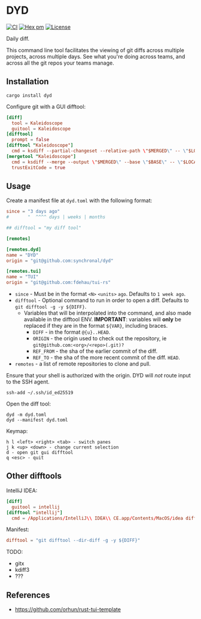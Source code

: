 # DYD

[![CI](https://github.com/synchronal/dyd/actions/workflows/tests.yml/badge.svg)](https://github.com/synchronal/dyd/actions)
[![Hex pm](http://img.shields.io/crates/v/dyd.svg?style=flat)](https://crates.io/crates/dyd)
[![License](http://img.shields.io/github/license/synchronal/dyd.svg?style=flat)](https://github.com/synchronal/dyd/blob/main/LICENSE.md)

Daily diff.

This command line tool facilitates the viewing of git diffs across multiple projects, across
multiple days. See what you're doing across teams, and across all the git repos your teams
manage.


## Installation

```shell
cargo install dyd
```

Configure git with a GUI difftool:

```toml
[diff]
  tool = Kaleidoscope
  guitool = Kaleidoscope
[difftool]
  prompt = false
[difftool "Kaleidoscope"]
  cmd = ksdiff --partial-changeset --relative-path \"$MERGED\" -- \"$LOCAL\" \"$REMOTE\"
[mergetool "Kaleidoscope"]
  cmd = ksdiff --merge --output \"$MERGED\" --base \"$BASE\" -- \"$LOCAL\" --snapshot \"$REMOTE\" --snapshot
  trustExitCode = true
```


## Usage

Create a manifest file at `dyd.toml` with the following format:

```toml
since = "3 days ago"
#       "  ^^^^ days | weeks | months

## difftool = "my diff tool"

[remotes]

[remotes.dyd]
name = "DYD"
origin = "git@github.com:synchronal/dyd"

[remotes.tui]
name = "TUI"
origin = "git@github.com:fdehau/tui-rs"
```

- `since` - Must be in the format `<N>` `<units>` `ago`. Defaults to `1 week ago`.
- `difftool` - Optional command to run in order to open a diff. Defaults to `git difftool -g -y ${DIFF}`.
  - Variables that will be interpolated into the command, and also made available in the difftool
    ENV. **IMPORTANT**: variables will **only** be replaced if they are in the format `${VAR}`,
    including braces.
    - `DIFF` - in the format `@{u}..HEAD`.
    - `ORIGIN` - the origin used to check out the repository, ie
      `git@github.com:<org>/<repo>(.git)?`
    - `REF_FROM` - the sha of the earlier commit of the diff.
    - `REF_TO` - the sha of the more recent commit of the diff. `HEAD`.
- `remotes` - a list of remote repositories to clone and pull.

Ensure that your shell is authorized with the origin. DYD will *not* route input to the SSH agent.

```shell
ssh-add ~/.ssh/id_ed25519
```

Open the diff tool:

```shell
dyd -m dyd.toml
dyd --manifest dyd.toml
```

Keymap:

```
h l <left> <right> <tab> - switch panes
j k <up> <down> - change current selection
d - open git gui difftool
q <esc> - quit
```


## Other difftools

IntelliJ IDEA:

```toml
[diff]
  guitool = intellij
[difftool "intellij"]
  cmd = /Applications/IntelliJ\\ IDEA\\ CE.app/Contents/MacOS/idea diff $(cd $(dirname "$LOCAL") && pwd)/$(basename "$LOCAL") $(cd $(dirname "$REMOTE") && pwd)/$(basename "$REMOTE")
```

Manifest:

```toml
difftool = "git difftool --dir-diff -g -y ${DIFF}"
```

TODO:
- gitx
- kdiff3
- ???


## References

- https://github.com/orhun/rust-tui-template

